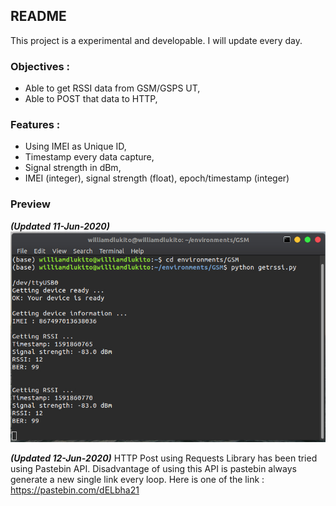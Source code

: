 ## README
This project is a experimental and developable. I will update every day.

### Objectives :
- Able to get RSSI data from GSM/GSPS UT,
- Able to POST that data to HTTP,

### Features :
- Using IMEI as Unique ID,
- Timestamp every data capture,
- Signal strength in dBm,
- IMEI (integer), signal strength (float), epoch/timestamp (integer)

### Preview
***(Updated 11-Jun-2020)***
![NEWEST UPDATE](TerminalResult.jpg)

***(Updated 12-Jun-2020)***
HTTP Post using Requests Library has been tried using Pastebin API. Disadvantage of using this API is pastebin always generate a new single link every loop.
Here is one of the link : https://pastebin.com/dELbha21
